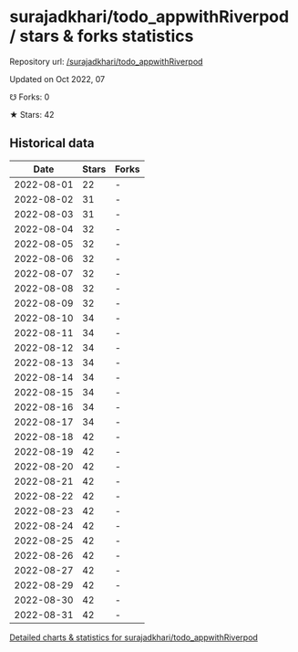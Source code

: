 # surajadkhari/todo_appwithRiverpod / stars & forks statistics

Repository url: [/surajadkhari/todo_appwithRiverpod](https://github.com/surajadkhari/todo_appwithRiverpod)

Updated on Oct 2022, 07

☋ Forks: 0

★ Stars: 42

## Historical data
| Date | Stars | Forks |
|------|-------|-------|
| 2022-08-01 | 22 | - | 
| 2022-08-02 | 31 | - | 
| 2022-08-03 | 31 | - | 
| 2022-08-04 | 32 | - | 
| 2022-08-05 | 32 | - | 
| 2022-08-06 | 32 | - | 
| 2022-08-07 | 32 | - | 
| 2022-08-08 | 32 | - | 
| 2022-08-09 | 32 | - | 
| 2022-08-10 | 34 | - | 
| 2022-08-11 | 34 | - | 
| 2022-08-12 | 34 | - | 
| 2022-08-13 | 34 | - | 
| 2022-08-14 | 34 | - | 
| 2022-08-15 | 34 | - | 
| 2022-08-16 | 34 | - | 
| 2022-08-17 | 34 | - | 
| 2022-08-18 | 42 | - | 
| 2022-08-19 | 42 | - | 
| 2022-08-20 | 42 | - | 
| 2022-08-21 | 42 | - | 
| 2022-08-22 | 42 | - | 
| 2022-08-23 | 42 | - | 
| 2022-08-24 | 42 | - | 
| 2022-08-25 | 42 | - | 
| 2022-08-26 | 42 | - | 
| 2022-08-27 | 42 | - | 
| 2022-08-29 | 42 | - | 
| 2022-08-30 | 42 | - | 
| 2022-08-31 | 42 | - | 


[Detailed charts & statistics for surajadkhari/todo_appwithRiverpod](https://reviewgithub.com/rep/surajadkhari/todo_appwithRiverpod)

